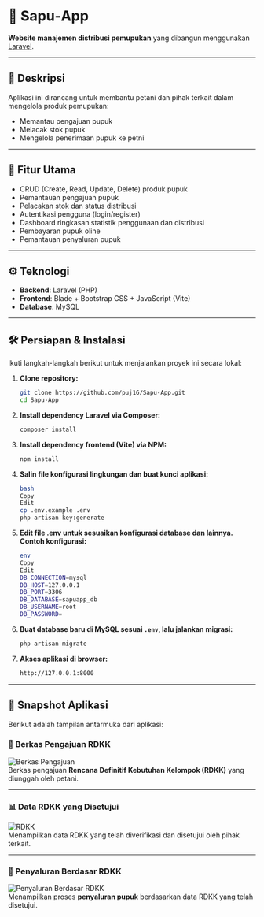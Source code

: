 # 🌱 Sapu‑App

**Website manajemen distribusi pemupukan** yang dibangun menggunakan [Laravel](https://laravel.com/).

---

## 📌 Deskripsi  
Aplikasi ini dirancang untuk membantu petani dan pihak terkait dalam mengelola produk pemupukan:  
- Memantau pengajuan pupuk 
- Melacak stok pupuk 
- Mengelola penerimaan pupuk ke petni

---

## 🚀 Fitur Utama  
- CRUD (Create, Read, Update, Delete) produk pupuk
- Pemantauan pengajuan pupuk  
- Pelacakan stok dan status distribusi  
- Autentikasi pengguna (login/register)  
- Dashboard ringkasan statistik penggunaan dan distribusi
- Pembayaran pupuk oline
- Pemantauan penyaluran pupuk

---

## ⚙️ Teknologi  
- **Backend**: Laravel (PHP)  
- **Frontend**: Blade + Bootstrap CSS + JavaScript (Vite)  
- **Database**: MySQL   

---

## 🛠️ Persiapan & Instalasi  

Ikuti langkah-langkah berikut untuk menjalankan proyek ini secara lokal:

1. **Clone repository:**
   ```bash
   git clone https://github.com/puj16/Sapu-App.git
   cd Sapu-App
2. **Install dependency Laravel via Composer:**
   ```bash
   composer install
3. **Install dependency frontend (Vite) via NPM:**
   ```bash
   npm install
4. **Salin file konfigurasi lingkungan dan buat kunci aplikasi:**
   ```bash
   bash
   Copy
   Edit
   cp .env.example .env
   php artisan key:generate
5. **Edit file .env untuk sesuaikan konfigurasi database dan lainnya. Contoh konfigurasi:**
   ```bash
   env
   Copy
   Edit
   DB_CONNECTION=mysql
   DB_HOST=127.0.0.1
   DB_PORT=3306
   DB_DATABASE=sapuapp_db
   DB_USERNAME=root
   DB_PASSWORD=
6. **Buat database baru di MySQL sesuai `.env`, lalu jalankan migrasi:**
   ```bash
   php artisan migrate
7. **Akses aplikasi di browser:**
   ```bash
   http://127.0.0.1:8000

---

## 📸 Snapshot Aplikasi

Berikut adalah tampilan antarmuka dari aplikasi:

### 📄 Berkas Pengajuan RDKK
![Berkas Pengajuan](public/images/snapshot/berkasPengajuan.png)  
Berkas pengajuan **Rencana Definitif Kebutuhan Kelompok (RDKK)** yang diunggah oleh petani.

---

### 📊 Data RDKK yang Disetujui
![RDKK](public/images/snapshot/rdkk.png)  
Menampilkan data RDKK yang telah diverifikasi dan disetujui oleh pihak terkait.

---

### 🚚 Penyaluran Berdasar RDKK
![Penyaluran Berdasar RDKK](public/images/snapshot/penyaluran.png)  
Menampilkan proses **penyaluran pupuk** berdasarkan data RDKK yang telah disetujui.

